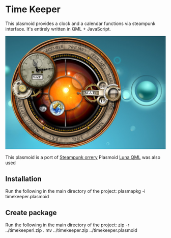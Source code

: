 Time Keeper
===========
This plasmoid provides a clock and a calendar functions via steampunk interface.
It's entirely written in QML + JavaScript.


![Time Keeper](tk.jpg)


This plasmoid is a port of [Steampunk orrery](http://lightquick.co.uk/downloads/steampunk-orrery-xwidget.html)
Plasmoid [Luna QML](http://kde-apps.org/content/show.php?content=140204) was also used


Installation
------------

Run the following in the main directory of the project:
  plasmapkg -i timekeeper.plasmoid


Create package
--------------

Run the following in the main directory of the project:
  zip -r ../timekeeperl.zip .
  mv ../timekeeper.zip ../timekeeper.plasmoid
  
  



